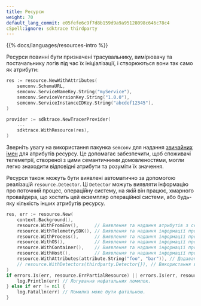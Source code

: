 ```yaml
---
title: Ресурси
weight: 70
default_lang_commit: e05fefe6c9f7d8b159d9a9a95128098c646c78c4
cSpell:ignore: sdktrace thirdparty
---
```


{{% docs/languages/resources-intro %}}

Ресурси повинні бути призначені трасувальнику, вимірювачу та постачальнику логів під час їх ініціалізації, і створюються вони так само як атрибути:

```go
res := resource.NewWithAttributes(
    semconv.SchemaURL,
    semconv.ServiceNameKey.String("myService"),
    semconv.ServiceVersionKey.String("1.0.0"),
    semconv.ServiceInstanceIDKey.String("abcdef12345"),
)

provider := sdktrace.NewTracerProvider(
    ...
    sdktrace.WithResource(res),
)
```

Зверніть увагу на використання пакунка `semconv` для надання [звичайних імен](/docs/concepts/semantic-conventions/) для атрибутів ресурсу. Це допомагає забезпечити, щоб споживачі телеметрії, створеної з цими семантичними домовленостями, могли легко знаходити відповідні атрибути та розуміти їх значення.

Ресурси також можуть бути виявлені автоматично за допомогою реалізацій `resource.Detector`. Ці `Detector` можуть виявляти інформацію про поточний процес, операційну систему, на якій він працює, хмарного провайдера, що хостить цей екземпляр операційної системи, або будь-яку кількість інших атрибутів ресурсу.

```go
res, err := resource.New(
	context.Background(),
	resource.WithFromEnv(),      // Виявлення та надання атрибутів з середовищ змінних OTEL_RESOURCE_ATTRIBUTES та OTEL_SERVICE_NAME.
	resource.WithTelemetrySDK(), // Виявлення та надання інформації про використаний OpenTelemetry SDK.
	resource.WithProcess(),      // Виявлення та надання інформації про процес.
	resource.WithOS(),           // Виявлення та надання інформації про операційну систему.
	resource.WithContainer(),    // Виявлення та надання інформації про контейнер.
	resource.WithHost(),         // Виявлення та надання інформації про хост.
	resource.WithAttributes(attribute.String("foo", "bar")), // Додавання користувацьких атрибутів ресурсу.
	// resource.WithDetectors(thirdparty.Detector{}), // Використання власної реалізації Detector.
)
if errors.Is(err, resource.ErrPartialResource) || errors.Is(err, resource.ErrSchemaURLConflict) {
	log.Println(err) // Логування нефатальних помилок.
} else if err != nil {
	log.Fatalln(err) // Помилка може бути фатальною.
}
```
